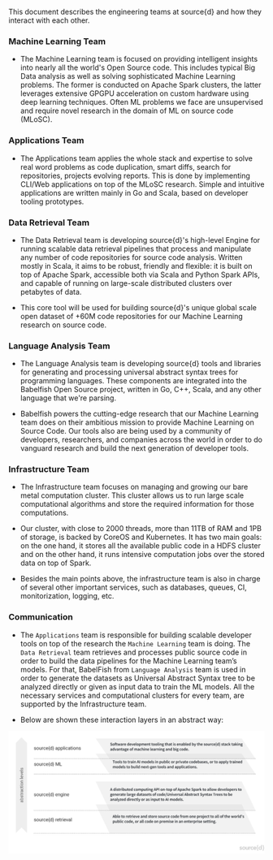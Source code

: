 This document describes the engineering teams at source{d} and how they interact with each other.

### Machine Learning Team

- The Machine Learning team is focused on providing intelligent insights into nearly all the world's Open Source code. This includes typical Big Data analysis as well as solving sophisticated Machine Learning problems. The former is conducted on Apache Spark clusters, the latter leverages extensive GPGPU acceleration on custom hardware using deep learning techniques. Often ML problems we face are unsupervised and require novel research in the domain of ML on source code (MLoSC).

### Applications Team

- The Applications team applies the whole stack and expertise to solve real word problems as code duplication, smart diffs, search for repositories, projects evolving reports. This is done by implementing CLI/Web applications on top of the MLoSC research. Simple and intuitive applications are written mainly in Go and Scala, based on developer tooling prototypes.

### Data Retrieval Team 

- The Data Retrieval team is developing source{d}'s high-level Engine for running scalable data retrieval pipelines that process and manipulate any number of code repositories for source code analysis. Written mostly in Scala, it aims to be robust, friendly and flexible: it is built on top of Apache Spark, accessible both via Scala and Python Spark APIs, and capable of running on large-scale distributed clusters over petabytes of data. 

- This core tool will be used for building source{d}'s unique global scale open dataset of +60M code repositories for our Machine Learning research on source code. 

### Language Analysis Team

- The Language Analysis team is developing source{d} tools and libraries for generating and processing universal abstract syntax trees for programming languages. These components are integrated into the Babelfish Open Source project, written in Go, C++, Scala, and any other language that we're parsing.

- Babelfish powers the cutting-edge research that our Machine Learning team does on their ambitious mission to provide Machine Learning on Source Code. Our tools also are being used by a community of developers, researchers, and companies across the world in order to do vanguard research and build the next generation of developer tools.

### Infrastructure Team

- The Infrastructure team focuses on managing and growing our bare metal computation cluster. This cluster allows us to run large scale computational algorithms and store the required information for those computations.

- Our cluster, with close to 2000 threads, more than 11TB of RAM and 1PB of storage, is backed by CoreOS and Kubernetes. It has two main goals: on the one hand, it stores all the available public code in a HDFS cluster and on the other hand, it runs intensive computation jobs over the stored data on top of Spark.

- Besides the main points above, the infrastructure team is also in charge of several other important services, such as databases, queues, CI, monitorization, logging, etc.

### Communication 

- The ```Applications``` team is responsible for building scalable developer tools on top of the research the ```Machine Learning``` team is doing. The ```Data Retrieval``` team retrieves and processes public source code in order to build the data pipelines for the Machine Learning team’s models. For that, BabelFish from ```Language Analysis``` team is used in order to generate the datasets as Universal Abstract Syntax tree to be analyzed directly or given as input data to train the ML models. All the necessary services and computational clusters for every team, are supported by the Infrastructure team.

- Below are shown these interaction layers in an abstract way: 


![alt text](images/teams.png)
